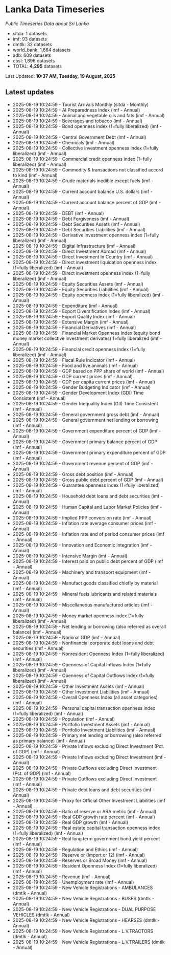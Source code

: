 # Lanka Data Timeseries
*Public Timeseries Data about Sri Lanka*

* sltda: 1 datasets
* imf: 93 datasets
* dmtlk: 32 datasets
* world_bank: 1,664 datasets
* adb: 609 datasets
* cbsl: 1,896 datasets
* TOTAL: **4,295** datasets

Last Updated: **10:37 AM, Tuesday, 19 August, 2025**

## Latest updates

* 2025-08-19 10:24:59 - Tourist Arrivals Monthly (sltda - Monthly)
* 2025-08-19 10:24:59 - AI Preparedness Index (imf - Annual)
* 2025-08-19 10:24:59 - Animal and vegetable oils and fats (imf - Annual)
* 2025-08-19 10:24:59 - Beverages and tobacco (imf - Annual)
* 2025-08-19 10:24:59 - Bond openness index (1=fully liberalized) (imf - Annual)
* 2025-08-19 10:24:59 - Central Government Debt (imf - Annual)
* 2025-08-19 10:24:59 - Chemicals (imf - Annual)
* 2025-08-19 10:24:59 - Collective investment openness index (1=fully liberalized) (imf - Annual)
* 2025-08-19 10:24:59 - Commercial credit openness index (1=fully liberalized) (imf - Annual)
* 2025-08-19 10:24:59 - Commodity & transactions not classified accord to kind (imf - Annual)
* 2025-08-19 10:24:59 - Crude materials inedible except fuels (imf - Annual)
* 2025-08-19 10:24:59 - Current account balance U.S. dollars (imf - Annual)
* 2025-08-19 10:24:59 - Current account balance percent of GDP (imf - Annual)
* 2025-08-19 10:24:59 - DEBT (imf - Annual)
* 2025-08-19 10:24:59 - Debt Forgiveness (imf - Annual)
* 2025-08-19 10:24:59 - Debt Securities Assets (imf - Annual)
* 2025-08-19 10:24:59 - Debt Securities Liabilities (imf - Annual)
* 2025-08-19 10:24:59 - Derivative investment openness index (1=fully liberalized) (imf - Annual)
* 2025-08-19 10:24:59 - Digital Infrastructure (imf - Annual)
* 2025-08-19 10:24:59 - Direct Investment Abroad (imf - Annual)
* 2025-08-19 10:24:59 - Direct Investment In Country (imf - Annual)
* 2025-08-19 10:24:59 - Direct investment liquidation openness index (1=fully liberalized) (imf - Annual)
* 2025-08-19 10:24:59 - Direct investment openness index (1=fully liberalized) (imf - Annual)
* 2025-08-19 10:24:59 - Equity Securities Assets (imf - Annual)
* 2025-08-19 10:24:59 - Equity Securities Liabilities (imf - Annual)
* 2025-08-19 10:24:59 - Equity openness index (1=fully liberalized) (imf - Annual)
* 2025-08-19 10:24:59 - Expenditure (imf - Annual)
* 2025-08-19 10:24:59 - Export Diversification Index (imf - Annual)
* 2025-08-19 10:24:59 - Export Quality Index (imf - Annual)
* 2025-08-19 10:24:59 - Extensive Margin (imf - Annual)
* 2025-08-19 10:24:59 - Financial Derivatives (imf - Annual)
* 2025-08-19 10:24:59 - Financial Market Openness Index (equity bond money market collective investment derivates) 1=fully liberalized (imf - Annual)
* 2025-08-19 10:24:59 - Financial credit openness index (1=fully liberalized) (imf - Annual)
* 2025-08-19 10:24:59 - Fiscal Rule Indicator (imf - Annual)
* 2025-08-19 10:24:59 - Food and live animals (imf - Annual)
* 2025-08-19 10:24:59 - GDP based on PPP share of world (imf - Annual)
* 2025-08-19 10:24:59 - GDP current prices (imf - Annual)
* 2025-08-19 10:24:59 - GDP per capita current prices (imf - Annual)
* 2025-08-19 10:24:59 - Gender Budgeting Indicator (imf - Annual)
* 2025-08-19 10:24:59 - Gender Development Index (GDI) Time Consistent (imf - Annual)
* 2025-08-19 10:24:59 - Gender Inequality Index (GII) Time Consistent (imf - Annual)
* 2025-08-19 10:24:59 - General government gross debt (imf - Annual)
* 2025-08-19 10:24:59 - General government net lending or borrowing (imf - Annual)
* 2025-08-19 10:24:59 - Government expenditure percent of GDP (imf - Annual)
* 2025-08-19 10:24:59 - Government primary balance percent of GDP (imf - Annual)
* 2025-08-19 10:24:59 - Government primary expenditure percent of GDP (imf - Annual)
* 2025-08-19 10:24:59 - Government revenue percent of GDP (imf - Annual)
* 2025-08-19 10:24:59 - Gross debt position (imf - Annual)
* 2025-08-19 10:24:59 - Gross public debt percent of GDP (imf - Annual)
* 2025-08-19 10:24:59 - Guarantee openness index (1=fully liberalized) (imf - Annual)
* 2025-08-19 10:24:59 - Household debt loans and debt securities (imf - Annual)
* 2025-08-19 10:24:59 - Human Capital and Labor Market Policies (imf - Annual)
* 2025-08-19 10:24:59 - Implied PPP conversion rate (imf - Annual)
* 2025-08-19 10:24:59 - Inflation rate average consumer prices (imf - Annual)
* 2025-08-19 10:24:59 - Inflation rate end of period consumer prices (imf - Annual)
* 2025-08-19 10:24:59 - Innovation and Economic Integration (imf - Annual)
* 2025-08-19 10:24:59 - Intensive Margin (imf - Annual)
* 2025-08-19 10:24:59 - Interest paid on public debt percent of GDP (imf - Annual)
* 2025-08-19 10:24:59 - Machinery and transport equipment (imf - Annual)
* 2025-08-19 10:24:59 - Manufact goods classified chiefly by material (imf - Annual)
* 2025-08-19 10:24:59 - Mineral fuels lubricants and related materials (imf - Annual)
* 2025-08-19 10:24:59 - Miscellaneous manufactured articles (imf - Annual)
* 2025-08-19 10:24:59 - Money market openness index (1=fully liberalized) (imf - Annual)
* 2025-08-19 10:24:59 - Net lending or borrowing (also referred as overall balance) (imf - Annual)
* 2025-08-19 10:24:59 - Nominal GDP (imf - Annual)
* 2025-08-19 10:24:59 - Nonfinancial corporate debt loans and debt securities (imf - Annual)
* 2025-08-19 10:24:59 - Nonresident Openness Index (1=fully liberalized) (imf - Annual)
* 2025-08-19 10:24:59 - Openness of Capital Inflows Index (1=fully liberalized) (imf - Annual)
* 2025-08-19 10:24:59 - Openness of Capital Outflows Index (1=fully liberalized) (imf - Annual)
* 2025-08-19 10:24:59 - Other Investment Assets (imf - Annual)
* 2025-08-19 10:24:59 - Other Investment Liabilities (imf - Annual)
* 2025-08-19 10:24:59 - Overall Openness Index (all asset categories) (imf - Annual)
* 2025-08-19 10:24:59 - Personal capital transaction openness index (1=fully liberalized) (imf - Annual)
* 2025-08-19 10:24:59 - Population (imf - Annual)
* 2025-08-19 10:24:59 - Portfolio Investment Assets (imf - Annual)
* 2025-08-19 10:24:59 - Portfolio Investment Liabilities (imf - Annual)
* 2025-08-19 10:24:59 - Primary net lending or borrowing (also referred as primary balance) (imf - Annual)
* 2025-08-19 10:24:59 - Private Inflows excluding Direct Investment (Pct. of GDP) (imf - Annual)
* 2025-08-19 10:24:59 - Private Inflows excluding Direct Investment (imf - Annual)
* 2025-08-19 10:24:59 - Private Outflows excluding Direct Investment (Pct. of GDP) (imf - Annual)
* 2025-08-19 10:24:59 - Private Outflows excluding Direct Investment (imf - Annual)
* 2025-08-19 10:24:59 - Private debt loans and debt securities (imf - Annual)
* 2025-08-19 10:24:59 - Proxy for Official Other Investment Liabilities (imf - Annual)
* 2025-08-19 10:24:59 - Ratio of reserve or ARA metric (imf - Annual)
* 2025-08-19 10:24:59 - Real GDP growth rate percent (imf - Annual)
* 2025-08-19 10:24:59 - Real GDP growth (imf - Annual)
* 2025-08-19 10:24:59 - Real estate capital transaction openness index (1=fully liberalized) (imf - Annual)
* 2025-08-19 10:24:59 - Real long term government bond yield percent (imf - Annual)
* 2025-08-19 10:24:59 - Regulation and Ethics (imf - Annual)
* 2025-08-19 10:24:59 - Reserve or (Import or 12) (imf - Annual)
* 2025-08-19 10:24:59 - Reserves or Broad Money (imf - Annual)
* 2025-08-19 10:24:59 - Resident Openness Index (1=fully liberalized) (imf - Annual)
* 2025-08-19 10:24:59 - Revenue (imf - Annual)
* 2025-08-19 10:24:59 - Unemployment rate (imf - Annual)
* 2025-08-19 10:24:59 - New Vehicle Registrations - AMBULANCES (dmtlk - Annual)
* 2025-08-19 10:24:59 - New Vehicle Registrations - BUSES (dmtlk - Annual)
* 2025-08-19 10:24:59 - New Vehicle Registrations - DUAL PURPOSE VEHICLES (dmtlk - Annual)
* 2025-08-19 10:24:59 - New Vehicle Registrations - HEARSES (dmtlk - Annual)
* 2025-08-19 10:24:59 - New Vehicle Registrations - L.V.TRACTORS (dmtlk - Annual)
* 2025-08-19 10:24:59 - New Vehicle Registrations - L.V.TRAILERS (dmtlk - Annual)